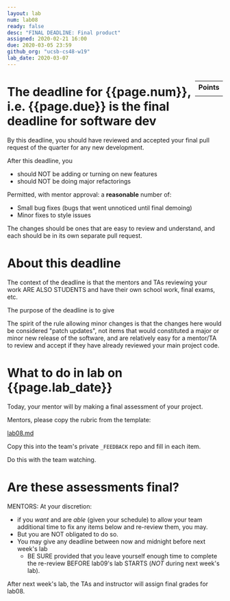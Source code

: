 ```yaml
---
layout: lab
num: lab08
ready: false
desc: "FINAL DEADLINE: Final product"
assigned: 2020-02-21 16:00
due: 2020-03-05 23:59
github_org: "ucsb-cs48-w19"
lab_date: 2020-03-07
---
```


<div style="display:none">
https://ucsb-cs48.github.io/w19/lab/lab08/
</div>

<style>
div.grade { margin: 2em; padding: 1em; border: 2px solid #0c0; background-color: #efe; }   
</style>

<div style="float:right; width: auto;">

<table style="margin-top:1em;">
<tr>
   <th>Points</th>
</tr>
<tr>
   <td class="pointCount"></td>
</tr>
</table>

</div>

# The deadline for {{page.num}}, i.e. {{page.due}} is the final deadline for software dev

By this deadline, you should have reviewed and accepted your final pull request of the quarter for any new development.   

After this deadline, you 
* should NOT be adding or turning on new features
* should NOT be doing major refactorings

Permitted, with mentor approval: a **reasonable** number of:
* Small bug fixes (bugs that went unnoticed until final demoing)
* Minor fixes to style issues

The changes should be ones that are easy to review and understand, and each should be in its own separate pull request.

# About this deadline

The context of the deadline is that the mentors and TAs reviewing your work ARE ALSO STUDENTS and have their own school work, final exams, etc.  

The purpose of the deadline is to give 

The spirit of the rule allowing minor changes is that the changes here would be considered "patch updates", not items that would constituted a major or minor new release of the software, and are relatively easy for a mentor/TA to review and accept if they have already reviewed your main project code.

# What to do in lab on {{page.lab_date}}

Today, your mentor will by making a final assessment of your project.

Mentors, please copy the rubric from the template:

[lab08.md](https://github.com/ucsb-cs48-w19/FEEDBACK_TEMPLATES/blob/master/lab08.md)

Copy this into the team's private `_FEEDBACK` repo and fill in each item.

Do this with the team watching.

# Are these assessments final?

MENTORS: At your discretion:
* if you *want* and are *able* (given your schedule) to allow your team additional time to 
fix any items below and re-review them, you may.   
* But you are NOT obligated to do so.   
* You may give any deadline between now and midnight before next week's lab
   * BE SURE provided that you leave yourself enough time to complete the re-review BEFORE lab09's lab STARTS (*NOT* during next week's lab).

After next week's lab, the TAs and instructor will assign final grades for lab08.
